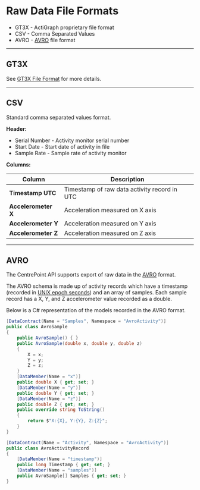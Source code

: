 # Raw Data File Formats

* GT3X - ActiGraph proprietary file format
* CSV - Comma Separated Values
* AVRO - [AVRO](https://avro.apache.org/) file format

-----

## GT3X

See [GT3X File Format](https://github.com/actigraph/GT3X-File-Format) for more details.

-----

## CSV

Standard comma separated values format.

**Header:**

* Serial Number - Activity monitor serial number
* Start Date - Start date of activity in file
* Sample Rate - Sample rate of activity monitor

**Columns:**

|Column|Description|
|------|-----------|
|**Timestamp UTC**|Timestamp of raw data activity record in UTC|
|**Accelerometer X**|Acceleration measured on X axis|
|**Accelerometer Y**|Acceleration measured on Y axis|
|**Accelerometer Z**|Acceleration measured on Z axis|

-----

## AVRO

The CentrePoint API supports export of raw data in the [AVRO](https://avro.apache.org/) format.

The AVRO schema is made up of activity records which have a timestamp (recorded in [UNIX epoch seconds](https://en.wikipedia.org/wiki/Unix_time)) and an array of samples. Each sample record has a X, Y, and Z accelerometer value recorded as a double.

Below is a C# representation of the models recorded in the AVRO format.

```csharp
[DataContract(Name = "Samples", Namespace = "AvroActivity")]
public class AvroSample
{
    public AvroSample() { }
    public AvroSample(double x, double y, double z)
    {
        X = x;
        Y = y;
        Z = z;
    }
    [DataMember(Name = "x")]
    public double X { get; set; }
    [DataMember(Name = "y")]
    public double Y { get; set; }
    [DataMember(Name = "z")]
    public double Z { get; set; }
    public override string ToString()
    {
        return $"X:{X}, Y:{Y}, Z:{Z}";
    }
}
```

```csharp
[DataContract(Name = "Activity", Namespace = "AvroActivity")]
public class AvroActivityRecord
{
    [DataMember(Name = "timestamp")]
    public long Timestamp { get; set; }
    [DataMember(Name = "samples")]
    public AvroSample[] Samples { get; set; }
}
```

